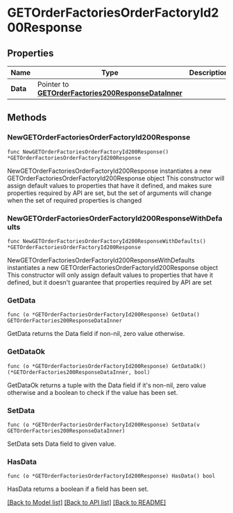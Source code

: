 # GETOrderFactoriesOrderFactoryId200Response

## Properties

Name | Type | Description | Notes
------------ | ------------- | ------------- | -------------
**Data** | Pointer to [**GETOrderFactories200ResponseDataInner**](GETOrderFactories200ResponseDataInner.md) |  | [optional] 

## Methods

### NewGETOrderFactoriesOrderFactoryId200Response

`func NewGETOrderFactoriesOrderFactoryId200Response() *GETOrderFactoriesOrderFactoryId200Response`

NewGETOrderFactoriesOrderFactoryId200Response instantiates a new GETOrderFactoriesOrderFactoryId200Response object
This constructor will assign default values to properties that have it defined,
and makes sure properties required by API are set, but the set of arguments
will change when the set of required properties is changed

### NewGETOrderFactoriesOrderFactoryId200ResponseWithDefaults

`func NewGETOrderFactoriesOrderFactoryId200ResponseWithDefaults() *GETOrderFactoriesOrderFactoryId200Response`

NewGETOrderFactoriesOrderFactoryId200ResponseWithDefaults instantiates a new GETOrderFactoriesOrderFactoryId200Response object
This constructor will only assign default values to properties that have it defined,
but it doesn't guarantee that properties required by API are set

### GetData

`func (o *GETOrderFactoriesOrderFactoryId200Response) GetData() GETOrderFactories200ResponseDataInner`

GetData returns the Data field if non-nil, zero value otherwise.

### GetDataOk

`func (o *GETOrderFactoriesOrderFactoryId200Response) GetDataOk() (*GETOrderFactories200ResponseDataInner, bool)`

GetDataOk returns a tuple with the Data field if it's non-nil, zero value otherwise
and a boolean to check if the value has been set.

### SetData

`func (o *GETOrderFactoriesOrderFactoryId200Response) SetData(v GETOrderFactories200ResponseDataInner)`

SetData sets Data field to given value.

### HasData

`func (o *GETOrderFactoriesOrderFactoryId200Response) HasData() bool`

HasData returns a boolean if a field has been set.


[[Back to Model list]](../README.md#documentation-for-models) [[Back to API list]](../README.md#documentation-for-api-endpoints) [[Back to README]](../README.md)


